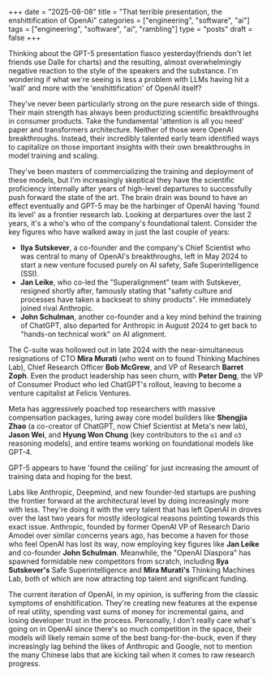 +++
date = "2025-08-08"
title = "That terrible presentation, the enshittification of OpenAi"
categories = ["engineering", "software", "ai"]
tags = ["engineering", "software", "ai", "rambling"]
type = "posts"
draft = false
+++

Thinking about the GPT-5 presentation fiasco yesterday(friends don't let friends use Dalle for charts) and the resulting, almost overwhelmingly negative reaction to the style of the speakers and the substance. I'm wondering if what we're seeing is less a problem with LLMs having hit a 'wall' and more with the 'enshittification' of OpenAI itself?

They've never been particularly strong on the pure research side of things. Their main strength has always been productizing scientific breakthroughs in consumer products. Take the fundamental 'attention is all you need' paper and transformers architecture. Neither of those were OpenAI breakthroughs.
Instead, their incredibly talented early team identified ways to capitalize on those important insights with their own breakthroughs in model training and scaling.  

They've been masters of commercializing the training and deployment of these models, but I'm increasingly skeptical they have the scientific proficiency internally after years of high-level departures to successfully push forward the state of the art. 
The brain drain was bound to have an effect eventually and GPT-5 may be the harbinger of OpenAI having 'found its level' as a frontier research lab. 
Looking at derpartures over the last 2 years, it's a who's who of the company's foundational talent. Consider the key figures who have walked away in just the last couple of years:

*   **Ilya Sutskever**, a co-founder and the company's Chief Scientist who was central to many of OpenAI's breakthroughs, left in May 2024 to start a new venture focused purely on AI safety, Safe Superintelligence (SSI).
*   **Jan Leike**, who co-led the "Superalignment" team with Sutskever, resigned shortly after, famously stating that "safety culture and processes have taken a backseat to shiny products". He immediately joined rival Anthropic.
*   **John Schulman**, another co-founder and a key mind behind the training of ChatGPT, also departed for Anthropic in August 2024 to get back to "hands-on technical work" on AI alignment.

The C-suite was hollowed out in late 2024 with the near-simultaneous resignations of CTO **Mira Murati** (who went on to found Thinking Machines Lab), Chief Research Officer **Bob McGrew**, and VP of Research **Barret Zoph**. Even the product leadership has seen churn, with **Peter Deng**, the VP of Consumer Product who led ChatGPT's rollout, leaving to become a venture capitalist at Felicis Ventures.

Meta has aggressively poached top researchers with massive compensation packages, luring away core model builders like **Shengjia Zhao** (a co-creator of ChatGPT, now Chief Scientist at Meta's new lab), **Jason Wei**, and **Hyung Won Chung** (key contributors to the `o1` and `o3` reasoning models), and entire teams working on foundational models like GPT-4.

GPT-5 appears to have 'found the ceiling' for just increasing the amount of training data and hoping for the best.

Labs like Anthropic, Deepmind, and new founder-led startups are pushing the frontier forward at the architectural level by doing increasingly more with less.
They're doing it with the very talent that has left OpenAI in droves over the last two years for mostly ideological reasons pointing towards this exact issue. Anthropic, founded by former OpenAI VP of Research Dario Amodei over similar concerns years ago, has become a haven for those who feel OpenAI has lost its way, now employing key figures like **Jan Leike** and co-founder **John Schulman**. Meanwhile, the "OpenAI Diaspora" has spawned formidable new competitors from scratch, including **Ilya Sutskever's** Safe Superintelligence and **Mira Murati's** Thinking Machines Lab, both of which are now attracting top talent and significant funding.

The current iteration of OpenAI, in my opinion, is suffering from the classic symptoms of enshitification. They're creating new features at the expense of real utility, spending vast sums of money for incremental gains, and losing developer trust in the process.
Personally, I don't really care what's going on in OpenAI since there's so much competition in the space, their models will likely remain some of the best bang-for-the-buck, even if they increasingly lag behind the likes of Anthropic and Google, not to mention the many Chinese labs that are kicking tail when it comes to raw research progress.
